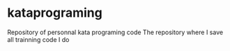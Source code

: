 # kataprograming
Repository of personnal kata programing code
The repository where I save all trainning code I do
